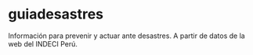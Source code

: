 guiadesastres
=============

Información para prevenir y actuar ante desastres. A partir de datos de la web del INDECI Perú.
